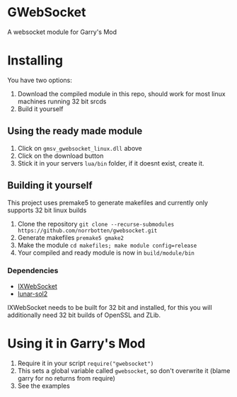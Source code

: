 # GWebSocket

A websocket module for Garry's Mod

# Installing

You have two options:
1. Download the compiled module in this repo, should work for most linux machines running 32 bit srcds
2. Build it yourself

## Using the ready made module
1. Click on `gmsv_gwebsocket_linux.dll` above
2. Click on the download button
3. Stick it in your servers `lua/bin` folder, if it doesnt exist, create it.

## Building it yourself

This project uses premake5 to generate makefiles and currently only supports 32 bit linux builds

1. Clone the repository `git clone --recurse-submodules https://github.com/norrbotten/gwebsocket.git`
2. Generate makefiles `premake5 gmake2`
3. Make the module `cd makefiles; make module config=release`
4. Your compiled and ready module is now in `build/module/bin`

### Dependencies

* [IXWebSocket](https://github.com/machinezone/IXWebSocket/)
* [lunar-sol2](https://github.com/norrbotten/lunar-sol2)

IXWebSocket needs to be built for 32 bit and installed, for this you will additionally need
32 bit builds of OpenSSL and ZLib.

# Using it in Garry's Mod

1. Require it in your script `require("gwebsocket")`
2. This sets a global variable called `gwebsocket`, so don't overwrite it (blame garry for no returns from require)
3. See the examples
